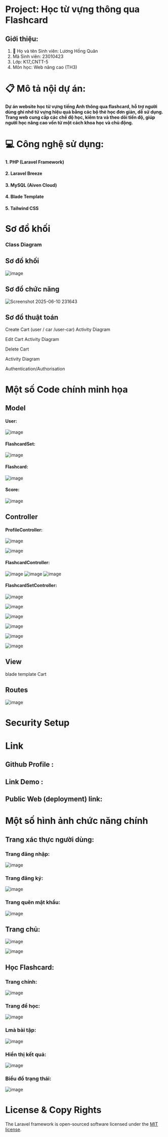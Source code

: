#  Project: Học từ vựng thông qua Flashcard 
## Giới thiệu:

1. 👤 Họ và tên Sinh viên: Lương Hồng Quân
2. Mã Sinh viên: 23010423
3. Lớp: K17_CNTT-5
4. Môn học: Web nâng cao (TH3)

# 📋 Mô tả nội dự án:

#### Dự án website học từ vựng tiếng Anh thông qua flashcard, hỗ trợ người dùng ghi nhớ từ vựng hiệu quả bằng các bộ thẻ học đơn giản, dễ sử dụng. Trang web cung cấp các chế độ học, kiểm tra và theo dõi tiến độ, giúp người học nâng cao vốn từ một cách khoa học và chủ động.


# 💻 Công nghệ sử dụng:

#### 1. PHP (Laravel Framework)
#### 2. Laravel Breeze
#### 3. MySQL (Aiven Cloud)
#### 4. Blade Template
#### 5. Tailwind CSS

# Sơ đồ khối
### Class Diagram
## Sơ đồ khối

![image](https://github.com/user-attachments/assets/4413f737-5cc4-4a0f-8a61-5e6d4484f634)


## Sơ đồ chức năng

![Screenshot 2025-06-10 231643](https://github.com/user-attachments/assets/8f3117d6-8729-4a63-99ad-458faf23adcc)


## Sơ đồ thuật toán

Create Cart (user / car /user-car)
Activity Diagram

Edit Cart
Activity Diagram

Delete Cart

Activity Diagram

Authentication/Authorisation


# Một số Code chính minh họa

## Model
#### User:

![image](https://github.com/user-attachments/assets/366ef6c9-7b41-4180-a131-a795c65ed728)


#### FlashcardSet:

![image](https://github.com/user-attachments/assets/1a66177c-fec9-41ad-8e43-6340a179cdc5)


#### Flashcard:

![image](https://github.com/user-attachments/assets/34fb3bf6-eed7-4175-9f7d-59e021dff15c)


#### Score:

![image](https://github.com/user-attachments/assets/7f99506b-b449-4e08-bc86-ed0d641cc55b)


## Controller
#### ProfileController:

![image](https://github.com/user-attachments/assets/4f606d33-2a4d-493d-8772-635fa17a9ad6)

![image](https://github.com/user-attachments/assets/6a36bf62-8656-4ac1-a94e-6bba425c0500)



#### FlashcardController:

![image](https://github.com/user-attachments/assets/6cb389cc-bef1-4d56-9886-b9da733cebdc)
![image](https://github.com/user-attachments/assets/41b27e93-ec30-4457-a8f7-b7513e5efbf0)
![image](https://github.com/user-attachments/assets/18a4dfd4-d114-4271-833d-fee987601225)



#### FlashcardSetController:

![image](https://github.com/user-attachments/assets/dfe60e66-6eba-4113-a930-2589876942fb)

![image](https://github.com/user-attachments/assets/e873f639-b7a1-4f53-93e2-63ef257f64a8)

![image](https://github.com/user-attachments/assets/e84e65a6-157e-46f9-9f75-49bf041ddac0)


![image](https://github.com/user-attachments/assets/421c2bd6-b3d3-48c7-be00-d9b0c6e964ba)

![image](https://github.com/user-attachments/assets/23c64aa4-7672-4dba-b300-efc303524a1a)

![image](https://github.com/user-attachments/assets/a4b5fff3-5c14-4e08-a660-ca08a1e4e645)





## View
blade template Cart

## Routes

![image](https://github.com/user-attachments/assets/769f7edc-006b-4e7c-a57f-5982aae4c548)

# Security Setup

# Link

## Github Profile : 

## Link Demo : 

## Public Web (deployment) link: 

# Một số hình ảnh chức năng chính

## Trang xác thực người dùng:


### Trang đăng nhập:

![image](https://github.com/user-attachments/assets/31750b70-cf0f-4ca8-ae99-6c3de0123f4f)


### Trang đăng ký:

![image](https://github.com/user-attachments/assets/8eb62c33-9e3f-403c-bb0f-6d4fc17feed2)


### Trang quên mật khẩu: 

![image](https://github.com/user-attachments/assets/5c25cde8-23ec-432c-9b65-eea20a57e1e1)


## Trang chủ:

![image](https://github.com/user-attachments/assets/3435ff27-a37a-49ae-8fbb-e973e3466db6)

![image](https://github.com/user-attachments/assets/b196b148-c8a3-4a93-8ac2-f57d2cae3bbb)

## Học Flashcard:

### Trang chính:

![image](https://github.com/user-attachments/assets/91b00ca6-9af8-4d8a-8786-23c5df904288)


### Trang để học:

![image](https://github.com/user-attachments/assets/ced28208-cede-4940-b9a2-7a51eab10580)

### Lmà bài tập:

![image](https://github.com/user-attachments/assets/e19df6bd-1d6f-4775-871f-21d8af014b72)


### Hiển thị kết quả:

![image](https://github.com/user-attachments/assets/c78fb793-a9a7-4e35-aca1-8370dc0f9fb2)

### Biểu đồ trạng thái:
![image](https://github.com/user-attachments/assets/2cd5d924-93c9-4501-9e87-3fc607184017)

# License & Copy Rights
The Laravel framework is open-sourced software licensed under the [MIT license](https://opensource.org/licenses/MIT).
